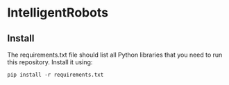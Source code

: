 # IntelligentRobots

## Install
The requirements.txt file should list all Python libraries that you need to run this repository.
Install it using:
```
pip install -r requirements.txt
```